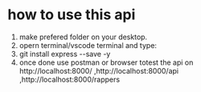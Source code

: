 # how to use this api

1) make prefered folder on your desktop.
2) opern terminal/vscode terminal and type:
3) git install express --save -y
4) once done use postman or browser totest the api on http://localhost:8000/    ,http://localhost:8000/api       ,http://localhost:8000/rappers
